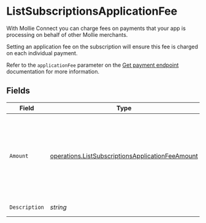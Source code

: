 # ListSubscriptionsApplicationFee

With Mollie Connect you can charge fees on payments that your app is processing on behalf of other Mollie
merchants.

Setting an application fee on the subscription will ensure this fee is charged on each individual payment.

Refer to the `applicationFee` parameter on the [Get payment endpoint](get-payment) documentation for more
information.


## Fields

| Field                                                                                                                | Type                                                                                                                 | Required                                                                                                             | Description                                                                                                          | Example                                                                                                              |
| -------------------------------------------------------------------------------------------------------------------- | -------------------------------------------------------------------------------------------------------------------- | -------------------------------------------------------------------------------------------------------------------- | -------------------------------------------------------------------------------------------------------------------- | -------------------------------------------------------------------------------------------------------------------- |
| `Amount`                                                                                                             | [operations.ListSubscriptionsApplicationFeeAmount](../../models/operations/listsubscriptionsapplicationfeeamount.md) | :heavy_check_mark:                                                                                                   | In v2 endpoints, monetary amounts are represented as objects with a `currency` and `value` field.                    |                                                                                                                      |
| `Description`                                                                                                        | *string*                                                                                                             | :heavy_check_mark:                                                                                                   | N/A                                                                                                                  | Platform fee                                                                                                         |